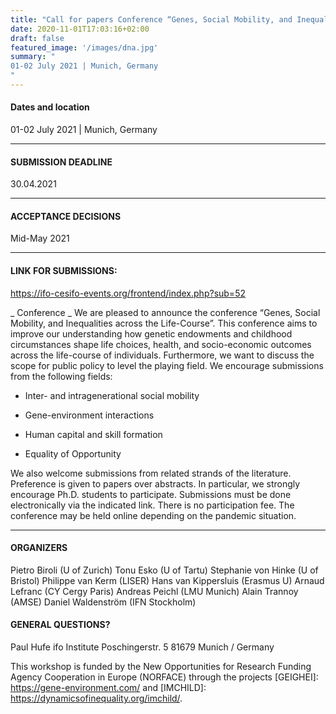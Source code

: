 ```yaml
---
title: "Call for papers Conference “Genes, Social Mobility, and Inequalities across the Life-Course”"
date: 2020-11-01T17:03:16+02:00
draft: false
featured_image: '/images/dna.jpg'
summary: "
01-02 July 2021 | Munich, Germany
"
---
```


#### Dates and location
01-02 July 2021 | Munich, Germany
_____

#### SUBMISSION DEADLINE
30.04.2021
_____

#### ACCEPTANCE DECISIONS
Mid-May 2021
_____

#### LINK FOR SUBMISSIONS:
https://ifo-cesifo-events.org/frontend/index.php?sub=52

_ Conference _
We are pleased to announce the conference “Genes, Social Mobility, and Inequalities across the Life-Course”.
This conference aims to improve our understanding how genetic endowments and childhood circumstances shape life choices, health, and socio-economic outcomes across the life-course of individuals. Furthermore, we want to discuss the scope for public policy to level the playing field.
We encourage submissions from the following fields:

* Inter- and intragenerational social mobility

* Gene-environment interactions

* Human capital and skill formation

* Equality of Opportunity

We also welcome submissions from related strands of the literature. Preference is given to papers over abstracts. In particular, we strongly encourage Ph.D. students to participate. Submissions must be done electronically via the indicated link.
There is no participation fee. The conference may be held online depending on the pandemic situation.

_____

#### ORGANIZERS
Pietro Biroli (U of Zurich) 
Tonu Esko (U of Tartu) 
Stephanie von Hinke (U of Bristol) 
Philippe van Kerm (LISER) 
Hans van Kippersluis (Erasmus U) 
Arnaud Lefranc (CY Cergy Paris) 
Andreas Peichl (LMU Munich) 
Alain Trannoy (AMSE) 
Daniel Waldenström (IFN Stockholm)

#### GENERAL QUESTIONS?
Paul Hufe
ifo Institute
Poschingerstr. 5
81679 Munich / Germany

This workshop is funded by the New Opportunities for Research Funding Agency Cooperation in Europe (NORFACE) through the projects [GEIGHEI]: https://gene-environment.com/ and [IMCHILD]: https://dynamicsofinequality.org/imchild/.
